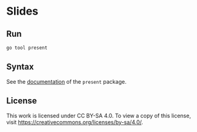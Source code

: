 # Slides

## Run

```sh
go tool present
```

## Syntax

See the [documentation](https://pkg.go.dev/golang.org/x/tools/present) of the
`present` package.

## License

This work is licensed under CC BY-SA 4.0. To view a copy of this license, visit
https://creativecommons.org/licenses/by-sa/4.0/.
